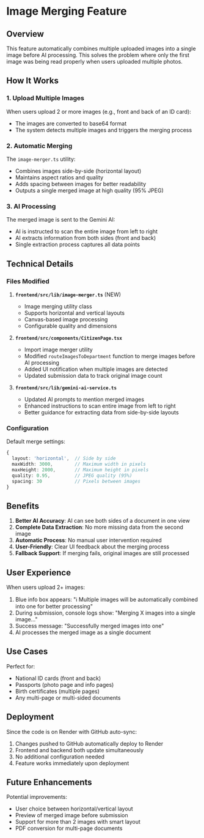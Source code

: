 # Image Merging Feature

## Overview
This feature automatically combines multiple uploaded images into a single image before AI processing. This solves the problem where only the first image was being read properly when users uploaded multiple photos.

## How It Works

### 1. Upload Multiple Images
When users upload 2 or more images (e.g., front and back of an ID card):
- The images are converted to base64 format
- The system detects multiple images and triggers the merging process

### 2. Automatic Merging
The `image-merger.ts` utility:
- Combines images side-by-side (horizontal layout)
- Maintains aspect ratios and quality
- Adds spacing between images for better readability
- Outputs a single merged image at high quality (95% JPEG)

### 3. AI Processing
The merged image is sent to the Gemini AI:
- AI is instructed to scan the entire image from left to right
- AI extracts information from both sides (front and back)
- Single extraction process captures all data points

## Technical Details

### Files Modified

1. **`frontend/src/lib/image-merger.ts`** (NEW)
   - Image merging utility class
   - Supports horizontal and vertical layouts
   - Canvas-based image processing
   - Configurable quality and dimensions

2. **`frontend/src/components/CitizenPage.tsx`**
   - Import image merger utility
   - Modified `routeImagesToDepartment` function to merge images before AI processing
   - Added UI notification when multiple images are detected
   - Updated submission data to track original image count

3. **`frontend/src/lib/gemini-ai-service.ts`**
   - Updated AI prompts to mention merged images
   - Enhanced instructions to scan entire image from left to right
   - Better guidance for extracting data from side-by-side layouts

### Configuration

Default merge settings:
```typescript
{
  layout: 'horizontal',  // Side by side
  maxWidth: 3000,        // Maximum width in pixels
  maxHeight: 2000,       // Maximum height in pixels
  quality: 0.95,         // JPEG quality (95%)
  spacing: 30            // Pixels between images
}
```

## Benefits

1. **Better AI Accuracy**: AI can see both sides of a document in one view
2. **Complete Data Extraction**: No more missing data from the second image
3. **Automatic Process**: No manual user intervention required
4. **User-Friendly**: Clear UI feedback about the merging process
5. **Fallback Support**: If merging fails, original images are still processed

## User Experience

When users upload 2+ images:
1. Blue info box appears: "ℹ️ Multiple images will be automatically combined into one for better processing"
2. During submission, console logs show: "Merging X images into a single image..."
3. Success message: "Successfully merged images into one"
4. AI processes the merged image as a single document

## Use Cases

Perfect for:
- National ID cards (front and back)
- Passports (photo page and info pages)
- Birth certificates (multiple pages)
- Any multi-page or multi-sided documents

## Deployment

Since the code is on Render with GitHub auto-sync:
1. Changes pushed to GitHub automatically deploy to Render
2. Frontend and backend both update simultaneously
3. No additional configuration needed
4. Feature works immediately upon deployment

## Future Enhancements

Potential improvements:
- User choice between horizontal/vertical layout
- Preview of merged image before submission
- Support for more than 2 images with smart layout
- PDF conversion for multi-page documents

